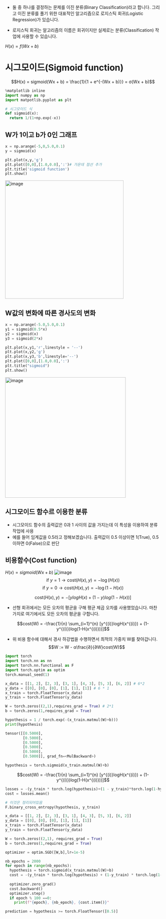 - 둘 중 하나를 결정하는 문제를 이진 분류(Binary Classification)라고 합니다. 그리고 이진 분류를 풀기 위한 대표적인 알고리즘으로 로지스틱 회귀(Logistic Regression)가 있습니다.

- 로지스틱 회귀는 알고리즘의 이름은 회귀이지만 실제로는 분류(Classification) 작업에 사용할 수 있습니다.

$H(x) = f(Wx + b)$



# 시그모이드(Sigmoid function)

$$H(x) = sigmoid(Wx + b) = \frac{1}{1 + e^{-(Wx + b)}} = σ(Wx + b)$$

```python
%matplotlib inline
import numpy as np
import matpotlib.pyplot as plt

# 시그모이드 식
def sigmoid(x):
  return 1/(1+np.exp(-x))
```
## W가 1이고 b가 0인 그래프
```python
x = np.arange(-5,0,5.0,0.1)
y = sigmoid(x)

plt.plot(x,y,'g')
plt.plot([0,0],[1.0,0.0],':')# 가운데 점선 추가
plt.title('sigmoid function')
plt.show()
```
<img width="383" alt="image" src="https://github.com/joesiheon496/PyTorch_Wikidocs/assets/56191064/49a2888a-d0ee-4829-b336-c135a4fcb317">

## W값의 변화에 따른 경사도의 변화

```python
x = np.arange(-5.0,5.0,0.1)
y1 = sigmoid(0.5*x)
y2 = sigmoid(x)
y3 = sigmoid(2*x)

plt.plot(x,y1,'r',linestyle = '--')
plt.plot(x,y2,'g')
plt.plot(x,y3,'b',linestyle='--')
plt.plot([0,0],[1.0,0.0],':')
plt.title("sigmoid")
plt.show()
```
<img width="390" alt="image" src="https://github.com/joesiheon496/PyTorch_Wikidocs/assets/56191064/59f2b2d1-0688-4d40-a374-93865f8e3f94">

## 시그모이드 함수르 이용한 분류
- 시그모이드 함수의 출력값은 0과 1 사이의 값을 가지는데 이 특성을 이용하여 분류 작업에 사용
- 예를 들어 임계값을 0.5라고 정해보겠습니다. 출력값이 0.5 이상이면 1(True), 0.5이하면 0(False)으로 판단

## 비용함수(Cost function)
$H(x) = sigmoid(Wx + b)$ 
![image](https://github.com/joesiheon496/PyTorch_Wikidocs/assets/56191064/4cd62e98-5aee-4661-990b-3df3f0c153ae)
$$\text{if } y=1 → \text{cost}\left( H(x), y \right) = -\log(H(x))$$
$$\text{if } y=0 → \text{cost}\left( H(x), y \right) = -\log(1-H(x))$$

$$\text{cost}\left( H(x), y \right) = -[ylogH(x) + (1-y)log(1-H(x))]$$

- 선형 회귀에서는 모든 오차의 평균을 구해 평균 제곱 오차를 사용했었습니다. 마찬가지로 여기에서도 모든 오차의 평균을 구합니다.

$$cost(W) = -\frac{1}{n} \sum_{i=1}^{n} [y^{(i)}logH(x^{(i)}) + (1-y^{(i)})log(1-H(x^{(i)}))]$$

- 위 비용 함수에 대해서 경사 하강법을 수행하면서 최적의 가중치 W를 찾아갑니다.
$$W := W - α\frac{∂}{∂W}cost(W)$$

```python
import torch
import torch.nn as nn
import torch.nn.functional as F
import torch.optim as optim
torch.manual_seed(1)
```
```python
x_data = [[1, 2], [2, 3], [3, 1], [4, 3], [5, 3], [6, 2]] # 6*2
y_data = [[0], [0], [0], [1], [1], [1]] # 6 * 1
x_train = torch.FloatTensor(x_data)
y_train = torch.FloatTensor(y_data)
```
```python
W = torch.zeros((2,1),requires_grad = True) # 2*1
b = torch.zeros(1,requires_grad = True)

hypothesis = 1 / torch.exp(-(x_train.matmul(W)+b)))
print(hypothesis)
```
```python
tensor([[0.5000],
        [0.5000],
        [0.5000],
        [0.5000],
        [0.5000],
        [0.5000]], grad_fn=<MulBackward>)
```

```python
hypothesis = torch.sigmoid(x_train.matmul(W)+b)
```

$$cost(W) = -\frac{1}{n} \sum_{i=1}^{n} [y^{(i)}logH(x^{(i)}) + (1-y^{(i)})log(1-H(x^{(i)}))]$$


```python
losses = -(y_train * torch.log(hypothesis)+(1 - y_train)*torch.log(1-hypothesis))
cost = losses.mean()

# 이것은 정리되어있음
F.binary_cross_entropy(hypothesis, y_train)
```
```python
x_data = [[1, 2], [2, 3], [3, 1], [4, 3], [5, 3], [6, 2]]
y_data = [[0], [0], [0], [1], [1], [1]]
x_train = torch.FloatTensor(x_data)
y_train = torch.FloatTensor(y_data)
```
```python
W = torch.zeros((2,1), requires_grad = True)
b = torch.zeros(1,requires_grad = True)

optimizer = optim.SGD([W,b],lr=1e-5)

nb_epochs = 2000
for epoch in range(nb_epochs):
  hypothesis = torch.sigmoid(x_train.matmul(W)+b)
  cost = -(y_train * torch.log(hypothesis) + (1-y_train) * torch.log(1-       hypothesis)).mean()
  
  optimizer.zero_grad()
  cost.backward()
  optimizer.step()
  if epoch % 100 ==0:
    print(f"{epoch}, {nb_epoch}, {cost.item()}"
```
```python
prediction = hypothesis >= torch.FloatTensor([0.5)]

```

